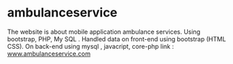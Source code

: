 # ambulanceservice
The website is about mobile application ambulance services. Using bootstrap, PHP, My SQL . Handled data on front-end using bootstrap (HTML CSS). On back-end using mysql , javacript, core-php
 link : www.ambulanceservice.com
 
